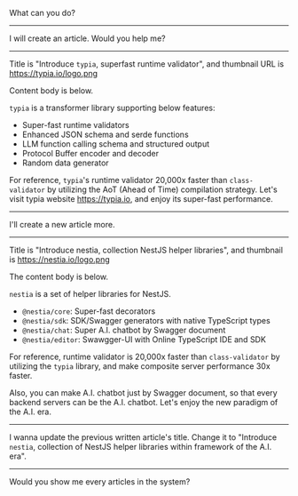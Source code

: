 What can you do?

-------------

I will create an article. Would you help me?

-------------

Title is "Introduce `typia`, superfast runtime validator", and thumbnail URL is https://typia.io/logo.png

Content body is below.

`typia` is a transformer library supporting below features:

- Super-fast runtime validators
- Enhanced JSON schema and serde functions
- LLM function calling schema and structured output
- Protocol Buffer encoder and decoder
- Random data generator

For reference, `typia`'s runtime validator 20,000x faster than `class-validator` by utilizing the AoT (Ahead of Time) compilation strategy. Let's visit typia website https://typia.io, and enjoy its super-fast performance.

-------------

I'll create a new article more.

-------------

Title is "Introduce nestia, collection NestJS helper libraries", and thumbnail is https://nestia.io/logo.png

The content body is below.

`nestia` is a set of helper libraries for NestJS.

- `@nestia/core`: Super-fast decorators
- `@nestia/sdk`: SDK/Swagger generators with native TypeScript types
- `@nestia/chat`: Super A.I. chatbot by Swagger document
- `@nestia/editor`: Swawgger-UI with Online TypeScript IDE and SDK

For reference, runtime validator is 20,000x faster than `class-validator` by utilizing the `typia` library, and make composite server performance 30x faster.

Also, you can make A.I. chatbot just by Swagger document, so that every backend servers can be the A.I. chatbot. Let's enjoy the new paradigm of the A.I. era.

-------------

I wanna update the previous written article's title. Change it to "Introduce `nestia`, collection of NestJS helper libraries within framework of the A.I. era".

-------------

Would you show me every articles in the system?